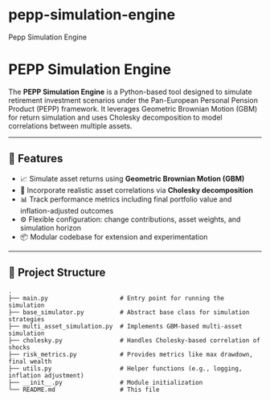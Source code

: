 # pepp-simulation-engine
Pepp Simulation Engine
# PEPP Simulation Engine

The **PEPP Simulation Engine** is a Python-based tool designed to simulate retirement investment scenarios under the Pan-European Personal Pension Product (PEPP) framework. It leverages Geometric Brownian Motion (GBM) for return simulation and uses Cholesky decomposition to model correlations between multiple assets.

---

## 🚀 Features

- 📈 Simulate asset returns using **Geometric Brownian Motion (GBM)**
- 🔁 Incorporate realistic asset correlations via **Cholesky decomposition**
- 📊 Track performance metrics including final portfolio value and inflation-adjusted outcomes
- ⚙️ Flexible configuration: change contributions, asset weights, and simulation horizon
- 📦 Modular codebase for extension and experimentation

---

## 📁 Project Structure

```plaintext
.
├── main.py                    # Entry point for running the simulation
├── base_simulator.py          # Abstract base class for simulation strategies
├── multi_asset_simulation.py  # Implements GBM-based multi-asset simulation
├── cholesky.py                # Handles Cholesky-based correlation of shocks
├── risk_metrics.py            # Provides metrics like max drawdown, final wealth
├── utils.py                   # Helper functions (e.g., logging, inflation adjustment)
├── __init__.py                # Module initialization
└── README.md                  # This file
